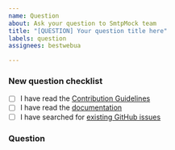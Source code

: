 ```yaml
---
name: Question
about: Ask your question to SmtpMock team
title: "[QUESTION] Your question title here"
labels: question
assignees: bestwebua

---
```


<!-- Thanks for helping to make SmtpMock better! Before submit your question, please make sure to check the following boxes by putting an x in the [ ] (don't: [x ], [ x], do: [x]) -->

### New question checklist

- [ ] I have read the [Contribution Guidelines](https://github.com/mocktools/go-smtp-mock/blob/master/CONTRIBUTING.md)
- [ ] I have read the [documentation](https://github.com/mocktools/go-smtp-mock/blob/master/README.md)
- [ ] I have searched for [existing GitHub issues](https://github.com/mocktools/go-smtp-mock/issues)

<!-- Please use next pattern for your question title: [QUESTION] Your question title here -->

### Question

<!-- Your question context here -->
